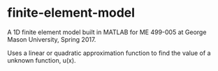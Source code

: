 # finite-element-model
A 1D finite element model built in MATLAB for ME 499-005 at George Mason University, Spring 2017.

Uses a linear or quadratic approximation function to find the value of a unknown function, u(x).
